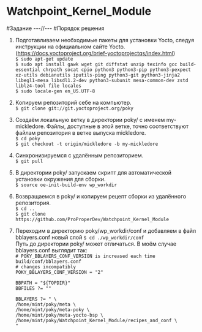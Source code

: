 # Watchpoint_Kernel_Module
#Задание
---//---
#Порядок решения
1. Подготавливаем необходимые пакеты для установки Yocto, следуя инструкции на официальном сайте Yocto. \
   (https://docs.yoctoproject.org/brief-yoctoprojectqs/index.html) \
   `$ sudo apt-get update` \
   `$ sudo apt install gawk wget git diffstat unzip texinfo gcc build-essential chrpath socat cpio python3 python3-pip python3-pexpect xz-utils debianutils iputils-ping python3-git python3-jinja2 libegl1-mesa libsdl1.2-dev python3-subunit mesa-common-dev zstd liblz4-tool file locales` \
   `$ sudo locale-gen en_US.UTF-8`
3. Копируем репозиторий себе на компьютер. \
   `$ git clone git://git.yoctoproject.org/poky`
4. Cоздаём локальную ветку в директории poky/ с именем my-mickledore. Файлы, доступные в этой ветке, точно соответствуют файлам репозитория в ветке выпуска mickledore. \
   `$ cd poky` \
   `$ git checkout -t origin/mickledore -b my-mickledore`
5. Синхронизируемся с удалённым репозиторием. \
   `$ git pull`
6. В директории poky/ запускаем скрипт для автоматической установки окружения для сборки. \
   `$ source oe-init-build-env wp_workdir`
7. Возвращаемся в poky/ и копируем рецепт сборки из удалённого репозитория. \
   `$ cd ..` \
   `$ git clone https://github.com/ProProperDev/Watchpoint_Kernel_Module`
8. Переходим в директорию poky/wp_workdir/conf и добавляем в файл bblayers.conf новый слой
   `$ cd ./wp_workdir/conf` \
   Путь до директории poky/ может отличаться. В моём случае bblayers.conf выглядит так: \
   `# POKY_BBLAYERS_CONF_VERSION is increased each time build/conf/bblayers.conf` \
   `# changes incompatibly` \
   `POKY_BBLAYERS_CONF_VERSION = "2"`

   `BBPATH = "${TOPDIR}"` \
   `BBFILES ?= ""`

   `BBLAYERS ?= " \` \
   `/home/mint/poky/meta \` \
   `/home/mint/poky/meta-poky \` \
   `/home/mint/poky/meta-yocto-bsp \` \
   `/home/mint/poky/Watchpoint_Kernel_Module/recipes_and_conf \` \
   `"` 
   
